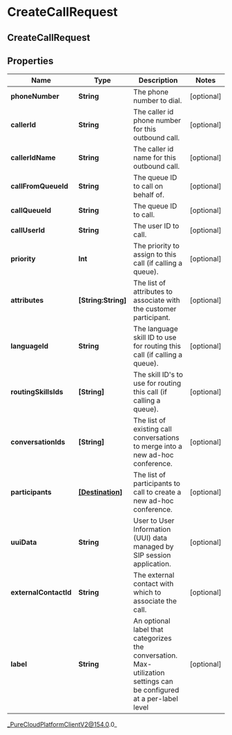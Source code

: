 # CreateCallRequest

## CreateCallRequest

## Properties

|Name | Type | Description | Notes|
|------------ | ------------- | ------------- | -------------|
| **phoneNumber** | **String** | The phone number to dial. | [optional] |
| **callerId** | **String** | The caller id phone number for this outbound call. | [optional] |
| **callerIdName** | **String** | The caller id name for this outbound call. | [optional] |
| **callFromQueueId** | **String** | The queue ID to call on behalf of. | [optional] |
| **callQueueId** | **String** | The queue ID to call. | [optional] |
| **callUserId** | **String** | The user ID to call. | [optional] |
| **priority** | **Int** | The priority to assign to this call (if calling a queue). | [optional] |
| **attributes** | **[String:String]** | The list of attributes to associate with the customer participant. | [optional] |
| **languageId** | **String** | The language skill ID to use for routing this call (if calling a queue). | [optional] |
| **routingSkillsIds** | **[String]** | The skill ID&#39;s to use for routing this call (if calling a queue). | [optional] |
| **conversationIds** | **[String]** | The list of existing call conversations to merge into a new ad-hoc conference. | [optional] |
| **participants** | [**[Destination]**](Destination) | The list of participants to call to create a new ad-hoc conference. | [optional] |
| **uuiData** | **String** | User to User Information (UUI) data managed by SIP session application. | [optional] |
| **externalContactId** | **String** | The external contact with which to associate the call. | [optional] |
| **label** | **String** | An optional label that categorizes the conversation.  Max-utilization settings can be configured at a per-label level | [optional] |



_PureCloudPlatformClientV2@154.0.0_
